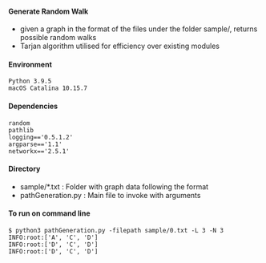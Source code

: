 #### Generate Random Walk
- given a graph in the format of the files under the folder sample/, returns possible random walks
- Tarjan algorithm utilised for efficiency over existing modules

#### Environment
```
Python 3.9.5
macOS Catalina 10.15.7
```

#### Dependencies

```
random
pathlib
logging=='0.5.1.2'
argparse=='1.1'
networkx=='2.5.1'
```

#### Directory

- sample/*.txt : Folder with graph data following the format
- pathGeneration.py : Main file to invoke with arguments

#### To run on command line

```
$ python3 pathGeneration.py -filepath sample/0.txt -L 3 -N 3
INFO:root:['A', 'C', 'D']
INFO:root:['D', 'C', 'D']
INFO:root:['D', 'C', 'D']
```
